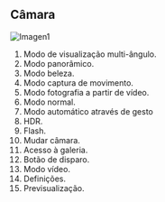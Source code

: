 ## Câmara

![Imagen1](http://static.energysistem.com/images/manuals/42235/56168727c0fa7.jpg)

1. Modo de visualização multi-ângulo.
2. Modo panorâmico.
3. Modo beleza.
4. Modo captura de movimento.
5. Modo fotografia a partir de vídeo.
6. Modo normal.
7. Modo automático através de gesto
8. HDR.
9. Flash.
10. Mudar câmara.
11. Acesso à galeria.
12. Botão de disparo.
13. Modo vídeo.
14. Definições.
15. Previsualização.
